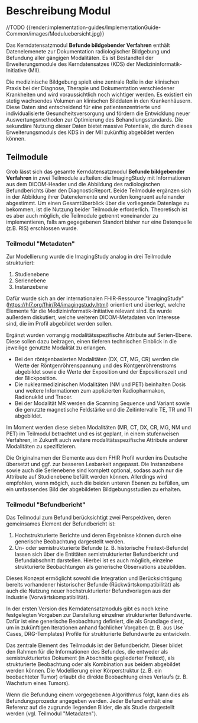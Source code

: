 # Beschreibung Modul 
//TODO
{{render:implementation-guides/ImplementationGuide-Common/images/Moduluebersicht.jpg}}

Das Kerndatensatzmodul **Befunde bildgebender Verfahren** enthält Datenelemenete zur Dokumentation radiologischer Bildgebung und Befundung aller gängigen Modalitäten. Es ist Bestandteil der Erweiterungsmodule des Kerndatensatzes (KDS) der Medizininformatik-Initiative (MII).

Die medizinische Bildgebung spielt eine zentrale Rolle in der klinischen Praxis bei der Diagnose, Therapie und Dokumentation verschiedener Krankheiten und wird voraussichtlich noch wichtiger werden. Es existiert ein stetig wachsendes Volumen an klinischen Bilddaten in den Krankenhäusern. Diese Daten sind entscheidend für eine patientenzentrierte und individualisierte Gesundheitsversorgung und fördern die Entwicklung neuer Auswertungsmethoden zur Optimierung des Behandlungsstandards. Die sekundäre Nutzung dieser Daten bietet massive Potentiale, die durch dieses Erweiterungsmoduls des KDS in der MII zukünftig abgebildet werden können. 

## Teilmodule

Grob lässt sich das gesamte Kerndatensatzmodul **Befunde bildgebender Verfahren** in zwei Teilmodule aufteilen: die ImagingStudy mit Informationen aus dem DICOM-Header und die Abbildung des radiologischen Befundberichts über den DiagnosticReport.
Beide Teilmodule ergänzen sich in der Abbildung ihrer Datenelemente und wurden kongruent aufeinander abgestimmt.
Um einen Gesamtüberblick über die vorliegende Datenlage zu bekommen, ist die Nutzung beider Teilmodule erforderlich. Theoretisch ist es aber auch möglich, die Teilmodule getrennt voneinander zu implementieren, falls am gegegebenen Standort bisher nur eine Datenquelle (z.B. RIS) erschlossen wurde.

### Teilmodul "Metadaten"

Zur Modellierung wurde die ImagingStudy analog in drei Teilmodule strukturiert:
1. Studienebene
2. Serienebene
3. Instanzebene

Dafür wurde sich an der internationalen FHIR-Ressource "ImagingStudy" (https://hl7.org/fhir/R4/imagingstudy.html) orientiert und überlegt, welche Elemente für die Medizininformatik-Initiative relevant sind. Es wurde außerdem diskutiert, welche weiteren DICOM-Metadaten von Interesse sind, die im Profil abgebildet werden sollen.

Ergänzt wurden vorrangig modalitätsspezifische Attribute auf Serien-Ebene. Diese sollen dazu beitragen, einen tieferen technischen Einblick in die jeweilige genutzte Modalität zu erlangen.
* Bei den röntgenbasierten Modalitäten (DX, CT, MG, CR) werden die Werte der Röntgenröhrenspannung und des Röntgenröhrenstroms abgebildet sowie die Werte der Exposition und der Expositionszeit und der Blickposition.
* Die nuklearmedizinischen Modalitäten (NM und PET) beinhalten Dosis und weitere Informationen zum applizierten Radiopharmakon, Radionuklid und Tracer.
* Bei der Modalität MR werden die Scanning Sequence und Variant sowie die genutzte magnetische Feldstärke und die Zeitintervalle TE, TR und TI abgebildet.

Im Moment werden diese sieben Modalitäten (MR, CT, DX, CR, MG, NM und PET) im Teilmodul betrachtet und es ist geplant, in einem stufenweisen Verfahren, in Zukunft auch weitere modalitätsspezifische Attribute anderer Modalitäten zu spezifizieren.

Die Originalnamen der Elemente aus dem FHIR Profil wurden ins Deutsche übersetzt und ggf. zur besseren Lesbarkeit angepasst. Die Instanzebene sowie auch die Serienebene sind komplett optional, sodass auch nur die Attribute auf Studienebene befüllt werden können. Allerdings wird empfohlen, wenn mögich, auch die beiden unteren Ebenen zu befüllen, um ein umfassendes Bild der abgebildeten Bildgebungsstudien zu erhalten.

### Teilmodul "Befundbericht"

Das Teilmodul zum Befund berücksichtigt zwei Perspektiven, deren gemeinsames Element der Befundbericht ist:

1. Hochstrukturierte Berichte und deren Ergebnisse können durch eine generische Beobachtung dargestellt werden.
2. Un- oder semistrukturierte Befunde (z. B. historische Freitext-Befunde) lassen sich über die Entitäten semistrukturierter Befundbericht und Befundabschnitt darstellen. Hierbei ist es auch möglich, einzelne strukturierte Beobachtungen als generische Observations abzubilden.

Dieses Konzept ermöglicht sowohl die Integration und Berücksichtigung bereits vorhandener historischer Befunde (Rückwärtskompatibilität) als auch die Nutzung neuer hochstrukturierter Befundvorlagen aus der Industrie (Vorwärtskompatibilität).

In der ersten Version des Kerndatensatzmoduls gibt es noch keine festgelegten Vorgaben zur Darstellung einzelner strukturierter Befundwerte. Dafür ist eine generische Beobachtung definiert, die als Grundlage dient, um in zukünftigen Iterationen anhand fachlicher Vorgaben (z. B. aus Use Cases, DRG-Templates) Profile für strukturierte Befundwerte zu entwickeln.

Das zentrale Element des Teilmoduls ist der Befundbericht. Dieser bildet den Rahmen für die Informationen des Befundes, die entweder als semistrukturiertes Dokument (in Abschnitte gegliederter Freitext), als strukturierte Beobachtung oder als Kombination aus beidem abgebildet werden können. Die Modellierung einer Körperstruktur (z. B. ein beobachteter Tumor) erlaubt die direkte Beobachtung eines Verlaufs (z. B. Wachstum eines Tumors).

Wenn die Befundung einem vorgegebenen Algorithmus folgt, kann dies als Befundungsprozedur angegeben werden. Jeder Befund enthält eine Referenz auf die zugrunde liegenden Bilder, die als Studie dargestellt werden (vgl. Teilmodul "Metadaten").
